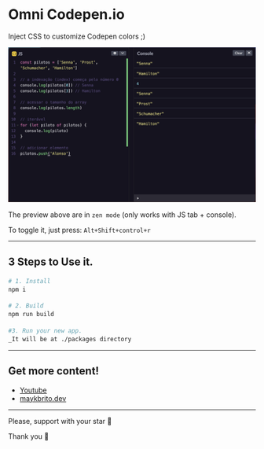 # Omni Codepen.io

Inject CSS to customize Codepen colors ;)

![Preview](.github/preview.png)

The preview above are in `zen mode` (only works with JS tab + console).

To toggle it, just press: `Alt+Shift+control+r`

---

## 3 Steps to Use it.

```sh
# 1. Install
npm i

# 2. Build
npm run build

#3. Run your new app.
_It will be at ./packages directory
```

---

## Get more content!

- [Youtube](https://www.youtube.com/maykbrito)
- [maykbrito.dev](https://maykbrito.dev)

---

Please, support with your star 🌟

Thank you 💛
